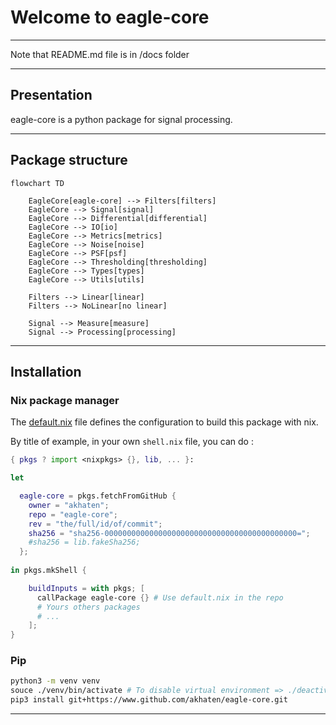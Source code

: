 # Welcome to eagle-core

---

Note that README.md file is in /docs folder

---

## Presentation

eagle-core is a python package for signal processing.

---

## Package structure

```mermaid
flowchart TD
    
    EagleCore[eagle-core] --> Filters[filters]
    EagleCore --> Signal[signal]
    EagleCore --> Differential[differential]
    EagleCore --> IO[io]
    EagleCore --> Metrics[metrics]
    EagleCore --> Noise[noise]
    EagleCore --> PSF[psf]
    EagleCore --> Thresholding[thresholding]
    EagleCore --> Types[types]
    EagleCore --> Utils[utils]

    Filters --> Linear[linear]
    Filters --> NoLinear[no linear]

    Signal --> Measure[measure]
    Signal --> Processing[processing]

```
<!-- click Differential "http://127.0.0.1:8000/Eaglecore/Differential/" _blank -->

---

## Installation

### Nix package manager

The [default.nix](https://github.com/akhaten/eagle-core/blob/main/default.nix) file defines the configuration to build this package
with nix.


By title of example, in your own `shell.nix` file, you can do :
```nix
{ pkgs ? import <nixpkgs> {}, lib, ... }:

let 

  eagle-core = pkgs.fetchFromGitHub {
    owner = "akhaten";
    repo = "eagle-core";
    rev = "the/full/id/of/commit";
    sha256 = "sha256-0000000000000000000000000000000000000000000=";
    #sha256 = lib.fakeSha256;
  };
        
in pkgs.mkShell {

    buildInputs = with pkgs; [
      callPackage eagle-core {} # Use default.nix in the repo
      # Yours others packages
      # ...
    ];
}
```

### Pip

```sh
python3 -m venv venv
souce ./venv/bin/activate # To disable virtual environment => ./deactivate
pip3 install git+https://www.github.com/akhaten/eagle-core.git
```

---



<!-- The homomorphism $f$ is injective if and only if its kernel is only the 
singleton set $e_G$, because otherwise $\exists a,b\in G$ with $a\neq b$ such 
that $f(a)=f(b)$. -->

<!-- ``` mermaid
classDiagram
  Person <|-- Student
  Person <|-- Professor
  Person : +String name
  Person : +String phoneNumber
  Person : +String emailAddress
  Person: +purchaseParkingPass()
  Address "1" <-- "0..1" Person:lives at
  class Student{
    +int studentNumber
    +int averageMark
    +isEligibleToEnrol()
    +getSeminarsTaken()
  }
  class Professor{
    +int salary
  }
  class Address{
    +String street
    +String city
    +String state
    +int postalCode
    +String country
    -validate()
    +outputAsLabel()  
  }
```

```mermaid
gitGraph LR:
    commit
    commit
    branch develop
    commit
    commit
    checkout main
    commit
    commit
    merge develop
    commit
    commit
``` -->

<!-- ```mermaid
%%{ init: { "flowchart" : { "useMaxWidth": 10 } } }%%
mindmap
  root((mindmap))
    Origins
      Long history
      ::icon(fa fa-book)
      Popularisation
        British popular psychology author Tony Buzan
    Research
      On effectiveness<br/>and features
      On Automatic creation
        Uses
            Creative techniques
            Strategic planning
            Argument mapping
    Tools
      Pen and paper
      Mermaid
``` -->
